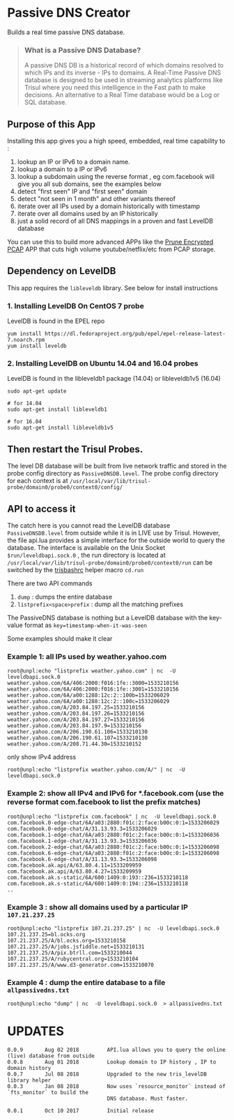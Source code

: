 # Passive DNS Creator

Builds a real time passive DNS database.  

> ### What is a Passive DNS Database? 
> A passive DNS DB is a historical record of which domains resolved to which IPs and its inverse - 
> IPs to domains.  A Real-Time Passive DNS database is designed to be used in 
> streaming analytics platforms like Trisul where you need this intelligence in the Fast
> path to make decisions.  An alternative to a Real Time database would be a Log or SQL 
> database. 


## Purpose of this App

Installing this app gives you a high speed, embedded, real time capability to :   

1. lookup an IP or IPv6  to a domain name.  
2. lookup a domain to a IP or IPv6
3. lookup a subdomain using the reverse format , eg com.facebook will give you all sub domains, see the examples below
3. detect "first seen" IP and "first seen" domain
4. detect "not seen in 1 month" and other variants thereof 
5. iterate over all IPs used by a domain historically with timestamp
6. iterate over all domains used by an IP historically 
7. just a solid record of all DNS mappings in a proven and fast LevelDB database 

You can use this to build more advanced APPs like the [Prune Encrypted PCAP](https://github.com/trisulnsm/apps/tree/master/analyzers/prune-encrypted-pcap)  APP that cuts high volume youtube/netflix/etc from PCAP storage.

## Dependency on LevelDB  

This app requires the `libleveldb` library. See below for install instructions  


### 1. Installing LevelDB On CentOS 7 probe 

LevelDB is found in the EPEL repo

````
yum install https://dl.fedoraproject.org/pub/epel/epel-release-latest-7.noarch.rpm
yum install leveldb
````

### 2. Installing LevelDB on Ubuntu 14.04 and 16.04 probes

LevelDB is found in the libleveldb1 package (14.04) or libleveldb1v5 (16.04)

````
sudo apt-get update 

# for 14.04
sudo apt-get install libleveldb1 

# for 16.04
sudo apt-get install libleveldb1v5 
````
## Then restart the Trisul Probes. 

The level DB database will be built from live network traffic and stored in the probe  config directory as `PassiveDNSDB.level`. The probe config directory for each context is at `/usr/local/var/lib/trisul-probe/domain0/probe0/context0/config/`


## API  to access it

The catch here is you cannot read the LevelDB database `PassiveDNSDB.level` from outside while it is in LIVE use by Trisul. However, the file api.lua provides a simple interface for the outside world to query the database.  The interface is available on the Unix Socket `$run/leveldbapi.sock.0` , the run directory is located at `/usr/local/var/lib/trisul-probe/domain0/probe0/context0/run` can be switched by the [trisbashrc](https://www.trisul.org/docs/ref/trisbashrc.html)  helper macro `cd.run` 

There are two API commands
1. `dump` : dumps the entire database 
1. `listprefix<space>prefix` : dump all the matching prefixes

The PassiveDNS database is nothing but a LevelDB database with the key-value format as `key=timestamp-when-it-was-seen`

Some examples should make it clear 

### Example 1: all IPs used by weather.yahoo.com

````
root@unpl:echo "listprefix weather.yahoo.com" | nc  -U leveldbapi.sock.0 
weather.yahoo.com/6A/406:2000:f016:1fe::3000=1533210156
weather.yahoo.com/6A/406:2000:f016:1fe::3001=1533210156
weather.yahoo.com/6A/a00:1288:12c:2::100b=1533206029
weather.yahoo.com/6A/a00:1288:12c:2::100c=1533206029
weather.yahoo.com/A/203.84.197.25=1533210156
weather.yahoo.com/A/203.84.197.26=1533210156
weather.yahoo.com/A/203.84.197.27=1533210156
weather.yahoo.com/A/203.84.197.9=1533210156
weather.yahoo.com/A/206.190.61.106=1533210130
weather.yahoo.com/A/206.190.61.107=1533210130
weather.yahoo.com/A/208.71.44.30=1533210152
````

only show IPv4 address

```
root@unpl:echo "listprefix weather.yahoo.com/A/" | nc  -U leveldbapi.sock.0 
```



### Example 2: show all IPv4 and IPv6 for *.facebook.com (use the reverse format com.facebook to list the prefix matches) 

````
root@unpl:echo "listprefix com.facebook" | nc  -U leveldbapi.sock.0 
com.facebook.0-edge-chat/6A/a03:2880:f01c:2:face:b00c:0:1=1533206029
com.facebook.0-edge-chat/A/31.13.93.3=1533206029
com.facebook.1-edge-chat/6A/a03:2880:f01c:2:face:b00c:0:1=1533206036
com.facebook.1-edge-chat/A/31.13.93.3=1533206036
com.facebook.2-edge-chat/6A/a03:2880:f01c:2:face:b00c:0:1=1533206098
com.facebook.6-edge-chat/6A/a03:2880:f01c:2:face:b00c:0:1=1533206098
com.facebook.6-edge-chat/A/31.13.93.3=1533206098
com.facebook.ak.api/A/63.80.4.11=1533209959
com.facebook.ak.api/A/63.80.4.27=1533209959
com.facebook.ak.s-static/6A/600:1409:0:193::236=1533210118
com.facebook.ak.s-static/6A/600:1409:0:194::236=1533210118
..

````

### Example 3 : show all domains used by a particular IP `107.21.237.25` 

````
root@unpl:echo "listprefix 107.21.237.25" | nc  -U leveldbapi.sock.0 
107.21.237.25=bl.ocks.org
107.21.237.25/A/bl.ocks.org=1533210158
107.21.237.25/A/jobs.jsfiddle.net=1533210131
107.21.237.25/A/pix.btrll.com=1533210044
107.21.237.25/A/rubycentral.org=1533210104
107.21.237.25/A/www.d3-generator.com=1533210070
````

### Example 4 : dump the entire database to a file `allpassivedns.txt` 

````
root@unpl:echo "dump" | nc  -U leveldbapi.sock.0  > allpassivedns.txt 
````


UPDATES
=======

````
0.0.9       Aug 02 2018         API.lua allows you to query the online (live) database from outside
0.0.8       Aug 01 2018         Lookup domain to IP history , IP to domain history 
0.0.7       Jul 08 2018         Upgraded to the new tris_levelDB library helper
0.0.3       Jan 08 2018         Now uses `resource_monitor` instead of `fts_monitor` to build the 
                                DNS database. Must faster. 

0.0.1       Oct 10 2017         Initial release 
````


